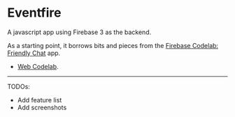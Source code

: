 # Eventfire

A javascript app using Firebase 3 as the backend.

As a starting point, it borrows bits and pieces from the [Firebase Codelab: Friendly Chat](https://codelabs.developers.google.com/codelabs/firebase-web/index.html?index=..%2F..%2Findex#0) app.

 - [Web Codelab](https://codelabs.developers.google.com/codelabs/firebase-web/).

---

TODOs:
- Add feature list
- Add screenshots




